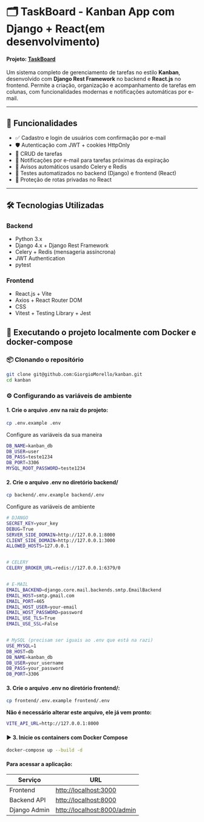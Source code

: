 # 🗂️ TaskBoard - Kanban App com Django + React(em desenvolvimento) 
#### Projeto: <a href="https://kanban-task-project.netlify.app/register" target="_blank">TaskBoard</a>


Um sistema completo de gerenciamento de tarefas no estilo **Kanban**, desenvolvido com **Django Rest Framework** no backend e **React.js** no frontend. Permite a criação, organização e acompanhamento de tarefas em colunas, com funcionalidades modernas e notificações automáticas por e-mail.

---

## 🚀 Funcionalidades

- ✅ Cadastro e login de usuários com confirmação por e-mail
- 🛡️ Autenticação com JWT + cookies HttpOnly
- 📌 CRUD de tarefas
- 📅 Notificações por e-mail para tarefas próximas da expiração
- 🔔 Avisos automáticos usando Celery e Redis
- 🧪 Testes automatizados no backend (Django) e frontend (React)
- 🔐 Proteção de rotas privadas no React

---

## 🛠️ Tecnologias Utilizadas

### Backend
- Python 3.x
- Django 4.x + Django Rest Framework
- Celery + Redis (mensageria assíncrona)
- JWT Authentication
- pytest

### Frontend
- React.js + Vite
- Axios + React Router DOM
- CSS
- Vitest + Testing Library + Jest




## 🚀 Executando o projeto localmente com Docker e docker-compose


### 📦 Clonando o repositório

```bash
git clone git@github.com:GiorgioMorello/kanban.git
cd kanban
```

### ⚙️ Configurando as variáveis de ambiente

#### 1. Crie o arquivo .env na raiz do projeto:
```bash
cp .env.example .env
```

Configure as variáveis da sua maneira

```bash
DB_NAME=kanban_db
DB_USER=user
DB_PASS=teste1234
DB_PORT=3306
MYSQL_ROOT_PASSWORD=teste1234
```

#### 2. Crie o arquivo .env no diretório backend/
```bash
cp backend/.env.example backend/.env
```

Configure as variáveis de ambiente
```bash
# DJANGO
SECRET_KEY=your_key
DEBUG=True
SERVER_SIDE_DOMAIN=http://127.0.0.1:8000
CLIENT_SIDE_DOMAIN=http://127.0.0.1:3000
ALLOWED_HOSTS=127.0.0.1


# CELERY
CELERY_BROKER_URL=redis://127.0.0.1:6379/0


# E-MAIL
EMAIL_BACKEND=django.core.mail.backends.smtp.EmailBackend
EMAIL_HOST=smtp.gmail.com
EMAIL_PORT=465
EMAIL_HOST_USER=your-email
EMAIL_HOST_PASSWORD=password
EMAIL_USE_TLS=True
EMAIL_USE_SSL=False


# MySQL (precisam ser iguais ao .env que está na razi)
USE_MYSQL=1
DB_HOST=db
DB_NAME=kanban_db
DB_USER=your_username
DB_PASS=your_password
DB_PORT=3306
```
#### 3. Crie o arquivo .env no diretório frontend/:


```bash
cp frontend/.env.example frontend/.env
```

<b>Não é necessário alterar este arquivo, ele já vem pronto:</b>
```bash
VITE_API_URL=http://127.0.0.1:8000
```

#### ▶️ 3. Inicie os containers com Docker Compose
```bash
docker-compose up --build -d
```

#### Para acessar a aplicação:
| Serviço      | URL                                                        |
| ------------ | ---------------------------------------------------------- |
| Frontend     | [http://localhost:3000](http://localhost:3000)             |
| Backend API  | [http://localhost:8000](http://localhost:8000)             |
| Django Admin | [http://localhost:8000/admin](http://localhost:8000/admin) |

